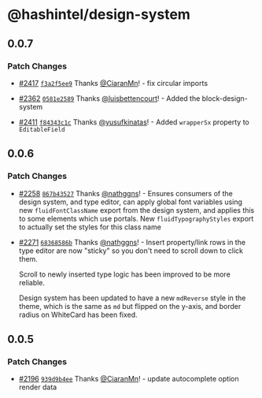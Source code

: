 # @hashintel/design-system

## 0.0.7

### Patch Changes

- [#2417](https://github.com/hashintel/hash/pull/2417) [`f3a2f5ee9`](https://github.com/hashintel/hash/commit/f3a2f5ee9c25a3c7fead39453a76e3b93438aa17) Thanks [@CiaranMn](https://github.com/CiaranMn)! - fix circular imports

- [#2362](https://github.com/hashintel/hash/pull/2362) [`0581e2589`](https://github.com/hashintel/hash/commit/0581e258954552e4ad5a677ef1fa94e386e820ca) Thanks [@luisbettencourt](https://github.com/luisbettencourt)! - Added the block-design-system

- [#2411](https://github.com/hashintel/hash/pull/2411) [`f84343c1c`](https://github.com/hashintel/hash/commit/f84343c1c5c1522b4799ebe0f2c1ba9ebcbad8eb) Thanks [@yusufkinatas](https://github.com/yusufkinatas)! - Added `wrapperSx` property to `EditableField`

## 0.0.6

### Patch Changes

- [#2258](https://github.com/hashintel/hash/pull/2258) [`867b43527`](https://github.com/hashintel/hash/commit/867b4352757c9d4f606837a05df16d0cb850304c) Thanks [@nathggns](https://github.com/nathggns)! - Ensures consumers of the design system, and type editor, can apply global font variables using new `fluidFontClassName` export from the design system, and applies this to some elements which use portals. New `fluidTypographyStyles` export to actually set the styles for this class name

- [#2271](https://github.com/hashintel/hash/pull/2271) [`68368586b`](https://github.com/hashintel/hash/commit/68368586ba23c66d5ab4f85dfe71b0117ade40fb) Thanks [@nathggns](https://github.com/nathggns)! - Insert property/link rows in the type editor are now "sticky" so you don't need to scroll down to click them.

  Scroll to newly inserted type logic has been improved to be more reliable.

  Design system has been updated to have a new `mdReverse` style in the theme, which is the same as `md` but flipped on the y-axis, and border radius on WhiteCard has been fixed.

## 0.0.5

### Patch Changes

- [#2196](https://github.com/hashintel/hash/pull/2196) [`939d9b4ee`](https://github.com/hashintel/hash/commit/939d9b4ee5859ad00ce152dbb9c1ab4d1806460c) Thanks [@CiaranMn](https://github.com/CiaranMn)! - update autocomplete option render data

